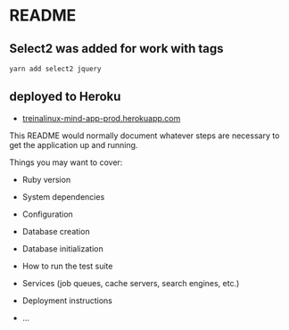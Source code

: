 # README


## Select2 was added for work with tags

```bash
yarn add select2 jquery
```

## deployed to Heroku

- [treinalinux-mind-app-prod.herokuapp.com](https://treinalinux-mind-app-prod.herokuapp.com/)



This README would normally document whatever steps are necessary to get the
application up and running.

Things you may want to cover:

* Ruby version

* System dependencies

* Configuration

* Database creation

* Database initialization

* How to run the test suite

* Services (job queues, cache servers, search engines, etc.)

* Deployment instructions

* ...

